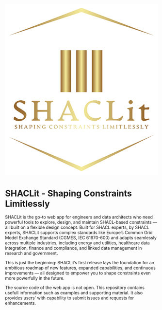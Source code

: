 
![](resources\SHACLitLogo.png "SHACLit")

# SHACLit - Shaping Constraints Limitlessly
SHACLit is the go-to web app for engineers and data architects who need powerful tools to explore, design, and maintain SHACL-based constraints — all built on a flexible design concept. Built for SHACL experts, by SHACL experts, SHACLit supports complex standards like Europe’s Common Grid Model Exchange Standard (CGMES, IEC 61970-600) and adapts seamlessly across multiple industries, including energy and utilities, healthcare data integration, finance and compliance, and linked data management in research and government.

This is just the beginning: SHACLit’s first release lays the foundation for an ambitious roadmap of new features, expanded capabilities, and continuous improvements — all designed to empower you to shape constraints even more powerfully in the future.

The source code of the web app is not open. This repository contains usefull information such as examples and supporting material. It also provides users' with capability to submit issues and requests for enhancements.
